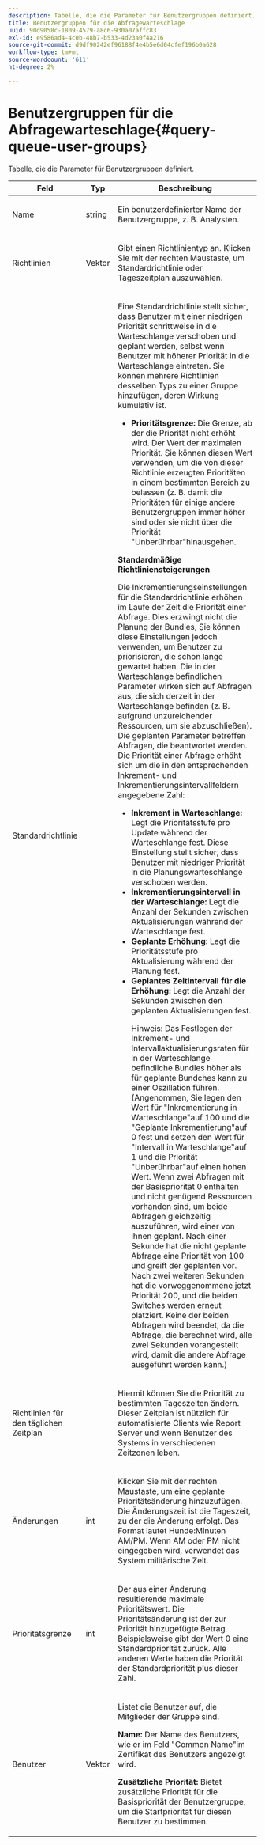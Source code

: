 ```yaml
---
description: Tabelle, die die Parameter für Benutzergruppen definiert.
title: Benutzergruppen für die Abfragewarteschlage
uuid: 90d9058c-1809-4579-a8c6-930a07affc83
exl-id: e9586ad4-4c0b-48b7-b533-4d23a0f4a216
source-git-commit: d9df90242ef96188f4e4b5e6d04cfef196b0a628
workflow-type: tm+mt
source-wordcount: '611'
ht-degree: 2%

---
```


# Benutzergruppen für die Abfragewarteschlage{#query-queue-user-groups}

Tabelle, die die Parameter für Benutzergruppen definiert.

<table id="table_670A47E25A7A43F0B599BD7ABB173E69"> 
 <thead> 
  <tr> 
   <th colname="col1" class="entry"> Feld </th> 
   <th colname="col2" class="entry"> Typ </th> 
   <th colname="col3" class="entry"> Beschreibung </th> 
  </tr> 
 </thead>
 <tbody> 
  <tr> 
   <td colname="col1"> <p>Name </p> </td> 
   <td colname="col2"> <p>string </p> </td> 
   <td colname="col3"> <p>Ein benutzerdefinierter Name der Benutzergruppe, z. B. Analysten. </p> </td> 
  </tr> 
  <tr> 
   <td colname="col1"> <p>Richtlinien </p> </td> 
   <td colname="col2"> <p>Vektor </p> </td> 
   <td colname="col3"> <p>Gibt einen Richtlinientyp an. Klicken Sie mit der rechten Maustaste, um Standardrichtlinie oder Tageszeitplan auszuwählen. </p> </td> 
  </tr> 
  <tr> 
   <td colname="col1"> <p>Standardrichtlinie </p> </td> 
   <td colname="col2"> </td> 
   <td colname="col3"> <p>Eine Standardrichtlinie stellt sicher, dass Benutzer mit einer niedrigen Priorität schrittweise in die Warteschlange verschoben und geplant werden, selbst wenn Benutzer mit höherer Priorität in die Warteschlange eintreten. Sie können mehrere Richtlinien desselben Typs zu einer Gruppe hinzufügen, deren Wirkung kumulativ ist. 
     <ul id="ul_F7F60D23DC934F61AF2183177A11FA65"> 
      <li id="li_805ED3E740814FAEBFF2B411BAB3D248"><b>Prioritätsgrenze:</b> Die Grenze, ab der die Priorität nicht erhöht wird. Der Wert der maximalen Priorität. Sie können diesen Wert verwenden, um die von dieser Richtlinie erzeugten Prioritäten in einem bestimmten Bereich zu belassen (z. B. damit die Prioritäten für einige andere Benutzergruppen immer höher sind oder sie nicht über die Priorität "Unberührbar"hinausgehen. </li> 
     </ul> </p> <p> <b>Standardmäßige Richtliniensteigerungen</b> </p> <p>Die Inkrementierungseinstellungen für die Standardrichtlinie erhöhen im Laufe der Zeit die Priorität einer Abfrage. Dies erzwingt nicht die Planung der Bundles, Sie können diese Einstellungen jedoch verwenden, um Benutzer zu priorisieren, die schon lange gewartet haben. Die in der Warteschlange befindlichen Parameter wirken sich auf Abfragen aus, die sich derzeit in der Warteschlange befinden (z. B. aufgrund unzureichender Ressourcen, um sie abzuschließen). Die geplanten Parameter betreffen Abfragen, die beantwortet werden. Die Priorität einer Abfrage erhöht sich um die in den entsprechenden Inkrement- und Inkrementierungsintervallfeldern angegebene Zahl: 
     <ul id="ul_7A5EE18CE10E4484A203B938525C806C"> 
      <li id="li_4B5CD827AF3848DA811A96C851340518"><b>Inkrement in Warteschlange: </b> Legt die Prioritätsstufe pro Update während der Warteschlange fest. Diese Einstellung stellt sicher, dass Benutzer mit niedriger Priorität in die Planungswarteschlange verschoben werden. </li> 
      <li id="li_91CA798235234A1CAC7AB32A7FB1CE84"><b>Inkrementierungsintervall in der Warteschlange: </b> Legt die Anzahl der Sekunden zwischen Aktualisierungen während der Warteschlange fest. </li> 
      <li id="li_079275E21ABA43B796A853624A6BDC29"><b>Geplante Erhöhung: </b> Legt die Prioritätsstufe pro Aktualisierung während der Planung fest. </li> 
      <li id="li_3AE2EC3EBE6C4670BA0FA1BBD03FEBBD"><b>Geplantes Zeitintervall für die Erhöhung: </b> Legt die Anzahl der Sekunden zwischen den geplanten Aktualisierungen fest. <p> <p>Hinweis:  Das Festlegen der Inkrement- und Intervallaktualisierungsraten für in der Warteschlange befindliche Bundles höher als für geplante Bundches kann zu einer Oszillation führen. (Angenommen, Sie legen den Wert für "Inkrementierung in Warteschlange"auf 100 und die "Geplante Inkrementierung"auf 0 fest und setzen den Wert für "Intervall in Warteschlange"auf 1 und die Priorität "Unberührbar"auf einen hohen Wert. Wenn zwei Abfragen mit der Basispriorität 0 enthalten und nicht genügend Ressourcen vorhanden sind, um beide Abfragen gleichzeitig auszuführen, wird einer von ihnen geplant. Nach einer Sekunde hat die nicht geplante Abfrage eine Priorität von 100 und greift der geplanten vor. Nach zwei weiteren Sekunden hat die vorweggenommene jetzt Priorität 200, und die beiden Switches werden erneut platziert. Keine der beiden Abfragen wird beendet, da die Abfrage, die berechnet wird, alle zwei Sekunden vorangestellt wird, damit die andere Abfrage ausgeführt werden kann.) </p> </p> </li> 
     </ul> </p> </td> 
  </tr> 
  <tr> 
   <td colname="col1"> <p>Richtlinien für den täglichen Zeitplan </p> </td> 
   <td colname="col2"> </td> 
   <td colname="col3"> <p>Hiermit können Sie die Priorität zu bestimmten Tageszeiten ändern. Dieser Zeitplan ist nützlich für automatisierte Clients wie <span class="wintitle"> Report Server</span> und wenn Benutzer des Systems in verschiedenen Zeitzonen leben. </p> </td> 
  </tr> 
  <tr> 
   <td colname="col1"> <p>Änderungen </p> </td> 
   <td colname="col2"> <p>int </p> </td> 
   <td colname="col3"> <p>Klicken Sie mit der rechten Maustaste, um eine geplante Prioritätsänderung hinzuzufügen. Die Änderungszeit ist die Tageszeit, zu der die Änderung erfolgt. Das Format lautet Hunde:Minuten AM/PM. Wenn AM oder PM nicht eingegeben wird, verwendet das System militärische Zeit. </p> </td> 
  </tr> 
  <tr> 
   <td colname="col1"> <p>Prioritätsgrenze </p> </td> 
   <td colname="col2"> <p>int </p> </td> 
   <td colname="col3"> <p>Der aus einer Änderung resultierende maximale Prioritätswert. Die Prioritätsänderung ist der zur Priorität hinzugefügte Betrag. Beispielsweise gibt der Wert 0 eine Standardpriorität zurück. Alle anderen Werte haben die Priorität der Standardpriorität plus dieser Zahl. </p> </td> 
  </tr> 
  <tr> 
   <td colname="col1"> <p>Benutzer </p> </td> 
   <td colname="col2"> <p>Vektor </p> </td> 
   <td colname="col3"> <p>Listet die Benutzer auf, die Mitglieder der Gruppe sind. </p> <p> <b>Name:</b> Der Name des Benutzers, wie er im Feld "Common Name"im Zertifikat des Benutzers angezeigt wird. </p> <p> <b>Zusätzliche Priorität: </b> Bietet zusätzliche Priorität für die Basispriorität der Benutzergruppe, um die Startpriorität für diesen Benutzer zu bestimmen. </p> </td> 
  </tr> 
 </tbody> 
</table>
